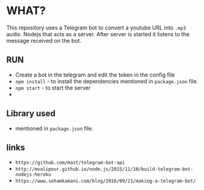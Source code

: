 
# WHAT?

This repository uses a Telegram bot to convert a youtube URL into `.mp3` audio.
Nodejs that acts as a server. After server is started it listens to the message received on the bot.

## RUN
 * Create a bot in the telegram and edit the token in the config file
 * `npm install` - to install the dependencies mentioned in `package.json` file.
 * `npm start`   - to start the server
 * 

## Library used
 * mentioned in `package.json` file.

## links

 * `https://github.com/mast/telegram-bot-api`
 * `http://mvalipour.github.io/node.js/2015/11/10/build-telegram-bot-nodejs-heroku`
 * `https://www.sohamkamani.com/blog/2016/09/21/making-a-telegram-bot/`